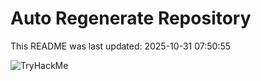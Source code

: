 # Auto Regenerate Repository

This README was last updated: 2025-10-31 07:50:55

 ![TryHackMe](https://tryhackme.com/badge/533634)
